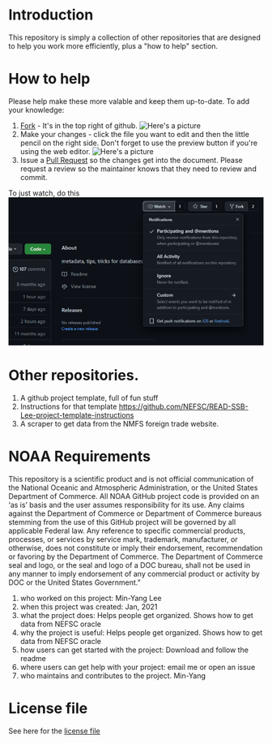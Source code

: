 # Introduction
This repository is simply a collection of other repositories that are designed to help you work more efficiently, plus a "how to help" section.

# How to help 

Please help make these more valable and keep them up-to-date.  To add your knowledge:
1.   [Fork](https://docs.github.com/en/github/getting-started-with-github/fork-a-repo) - It's in the top right of github.  ![Here's a picture](/images/fork_edit.jpg)
1.   Make your changes  - click the file you want to edit and then the little pencil on the right side.  Don't forget to use the preview button if you're using the web editor. ![Here's a picture](/images/editor_preview.jpg)
1.   Issue a [Pull Request](https://docs.github.com/en/github/collaborating-with-issues-and-pull-requests/creating-a-pull-request-from-a-fork) so the changes get into the document.  Please request a review so the maintainer knows that they need to review and commit.

To just watch, do this ![Here's a picture](/images/watch.png)



# Other repositories.  
1. A github project template, full of fun stuff
1. Instructions for that template https://github.com/NEFSC/READ-SSB-Lee-project-template-instructions
1. A scraper to get data from the NMFS foreign trade website.  


# NOAA Requirements
This repository is a scientific product and is not official communication of the National Oceanic and Atmospheric Administration, or the United States Department of Commerce. All NOAA GitHub project code is provided on an ‘as is’ basis and the user assumes responsibility for its use. Any claims against the Department of Commerce or Department of Commerce bureaus stemming from the use of this GitHub project will be governed by all applicable Federal law. Any reference to specific commercial products, processes, or services by service mark, trademark, manufacturer, or otherwise, does not constitute or imply their endorsement, recommendation or favoring by the Department of Commerce. The Department of Commerce seal and logo, or the seal and logo of a DOC bureau, shall not be used in any manner to imply endorsement of any commercial product or activity by DOC or the United States Government.”


1. who worked on this project:  Min-Yang Lee
1. when this project was created: Jan, 2021 
1. what the project does: Helps people get organized.  Shows how to get data from NEFSC oracle 
1. why the project is useful:  Helps people get organized.  Shows how to get data from NEFSC oracle 
1. how users can get started with the project: Download and follow the readme
1. where users can get help with your project:  email me or open an issue
1. who maintains and contributes to the project. Min-Yang

# License file
See here for the [license file](License.txt)
